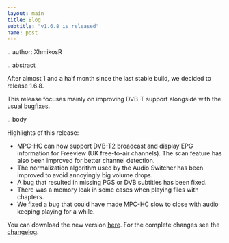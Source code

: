 ```yaml
---
layout: main
title: Blog
subtitle: "v1.6.8 is released"
name: post
---
```


.. author: XhmikosR

.. abstract

After almost 1 and a half month since the last stable build, we decided to release 1.6.8.

This release focuses mainly on improving DVB-T support alongside with the usual bugfixes.

.. body

Highlights of this release:

* MPC-HC can now support DVB-T2 broadcast and display EPG information for Freeview (UK free-to-air channels).
  The scan feature has also been improved for better channel detection.
* The normalization algorithm used by the Audio Switcher has been improved to avoid annoyingly big volume drops.
* A bug that resulted in missing PGS or DVB subtitles has been fixed.
* There was a memory leak in some cases when playing files with chapters.
* We fixed a bug that could have made MPC-HC slow to close with audio keeping playing for a while.

You can download the new version [here](/downloads). For the complete changes see the [changelog](/changelog).